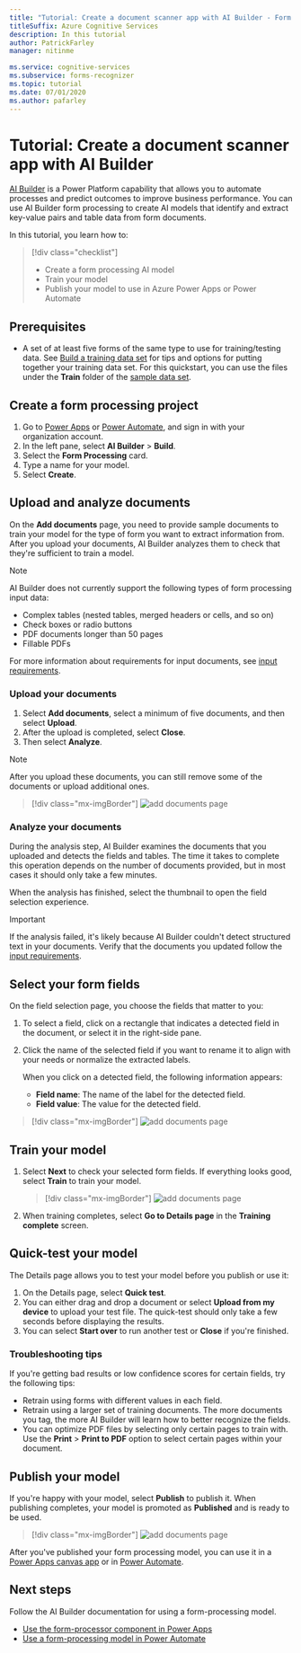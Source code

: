 ```yaml
---
title: "Tutorial: Create a document scanner app with AI Builder - Form Recognizer"
titleSuffix: Azure Cognitive Services
description: In this tutorial
author: PatrickFarley
manager: nitinme

ms.service: cognitive-services
ms.subservice: forms-recognizer
ms.topic: tutorial
ms.date: 07/01/2020
ms.author: pafarley
---
```


# Tutorial: Create a document scanner app with AI Builder

[AI Builder](https://docs.microsoft.com/ai-builder/overview) is a Power Platform capability that allows you to automate processes and predict outcomes to improve business performance. You can use AI Builder form processing to create AI models that identify and extract key-value pairs and table data from form documents.

In this tutorial, you learn how to:

> [!div class="checklist"]
> * Create a form processing AI model
> * Train your model
> * Publish your model to use in Azure Power Apps or Power Automate

## Prerequisites

* A set of at least five forms of the same type to use for training/testing data. See [Build a training data set](./build-training-data-set.md) for tips and options for putting together your training data set. For this quickstart, you can use the files under the **Train** folder of the [sample data set](https://go.microsoft.com/fwlink/?linkid=2128080).

## Create a form processing project

1. Go to [Power Apps](https://make.powerapps.com/) or [Power Automate](https://flow.microsoft.com/signin), and sign in with your organization account.
1. In the left pane, select **AI Builder** > **Build**.
1. Select the **Form Processing** card.
1. Type a name for your model.
1. Select **Create**.

## Upload and analyze documents

On the **Add documents** page, you need to provide sample documents to train your model for the type of form you want to extract information from. After you upload your documents, AI Builder analyzes them to check that they're sufficient to train a model.

> [!NOTE]
> AI Builder does not currently support the following types of form processing input data:
>
> - Complex tables (nested tables, merged headers or cells, and so on)
> - Check boxes or radio buttons
> - PDF documents longer than 50 pages
> - Fillable PDFs
>
> For more information about requirements for input documents, see [input requirements](./overview.md#input-requirements.md).

### Upload your documents

1. Select **Add documents**, select a minimum of five documents, and then select **Upload**.
1. After the upload is completed, select **Close**.
1. Then select **Analyze**.

> [!NOTE] 
> After you upload these documents, you can still remove some of the documents or upload additional ones.

> [!div class="mx-imgBorder"]
> ![add documents page](./media/tutorial-aibuilder/add-documents-page.png)

### Analyze your documents

During the analysis step, AI Builder examines the documents that you uploaded and detects the fields and tables. The time it takes to complete this operation depends on the number of documents provided, but in most cases it should only take a few minutes.

When the analysis has finished, select the thumbnail to open the field selection experience.

> [!IMPORTANT]
> If the analysis failed, it's likely because AI Builder couldn't detect structured text in your documents. Verify that the documents you updated follow the [input requirements](./overview.md#input-requirements.md).

## Select your form fields

On the field selection page, you choose the fields that matter to you:

1. To select a field, click on a rectangle that indicates a detected field in the document, or select it in the right-side pane.
1. Click the name of the selected field if you want to rename it to align with your needs or normalize the extracted labels.

    When you click on a detected field, the following information appears:

    - **Field name**: The name of the label for the detected field.
    - **Field value**: The value for the detected field.

> [!div class="mx-imgBorder"]
> ![add documents page](./media/tutorial-aibuilder/select-fields-page.png)

## Train your model

1. Select **Next** to check your selected form fields. If everything looks good, select **Train** to train your model.

    > [!div class="mx-imgBorder"]
    > ![add documents page](./media/tutorial-aibuilder/summary-train-page.png)
1. When training completes,  select **Go to Details page** in the **Training complete** screen.
## Quick-test your model

The Details page allows you to test your model before you publish or use it:

1. On the Details page, select **Quick test**.
2. You can either drag and drop a document or select **Upload from my device** to upload your test file. The quick-test should only take a few seconds before displaying the results.
3. You can select **Start over** to run another test or **Close** if you're finished.

### Troubleshooting tips

If you're getting bad results or low confidence scores for certain fields, try the following tips:

- Retrain using forms with different values in each field.
- Retrain using a larger set of training documents. The more documents you tag, the more AI Builder will learn how to better recognize the fields.
- You can optimize PDF files by selecting only certain pages to train with. Use the **Print** > **Print to PDF** option to select certain pages within your document.

## Publish your model

If you're happy with your model, select **Publish**  to publish it. When publishing completes, your model is promoted as **Published** and is ready to be used.

> [!div class="mx-imgBorder"]
> ![add documents page](./media/tutorial-aibuilder/model-page.png)

After you've published your form processing model, you can use it in a [Power Apps canvas app](https://docs.microsoft.com/ai-builder/form-processor-component-in-powerapps) or in [Power Automate](https://docs.microsoft.com/ai-builder/form-processing-model-in-flow).

## Next steps

Follow the AI Builder documentation for using a form-processing model.

* [Use the form-processor component in Power Apps](https://docs.microsoft.com/ai-builder/form-processor-component-in-powerapps)
* [Use a form-processing model in Power Automate](https://docs.microsoft.com/ai-builder/form-processing-model-in-flow)